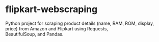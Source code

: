 # flipkart-webscraping
Python project for scraping product details (name, RAM, ROM, display, price) from Amazon and Flipkart using Requests, BeautifulSoup, and Pandas.
